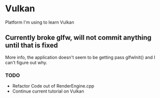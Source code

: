 # Vulkan
Platform I'm using to learn Vulkan

## Currently broke glfw, will not commit anything until that is fixed
More info, the application doesn't seem to be getting pass glfwInit() and I can't figure out why.

### TODO
- Refactor Code out of RenderEngine.cpp
- Continue current tutorial on Vulkan
